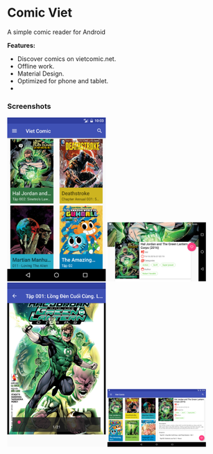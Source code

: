 # Comic Viet


A simple comic reader for Android

**Features:**
  - Discover comics on vietcomic.net.
  - Offline work.
  - Material Design.
  - Optimized for phone and tablet.
  - 
### Screenshots

<img width="45%" src="art/phone.png" />

<img width="45%" src="art/detail.png" />

<img width="45%" src="art/reader.png" />

<img width="45%" src="art/tablet.png" />
